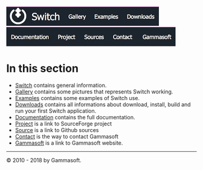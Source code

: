 [![Switch](../docs/Pictures/Menu/Switch.png)](Home.md)[![Switch](../docs/Pictures/Menu/Gallery.png)](Gallery.md)[![Switch](../docs/Pictures/Menu/Examples.png)](Examples.md)[![Switch](../docs/Pictures/Menu/Downloads.png)](Downloads.md)[![Switch](../docs/Pictures/Menu/Documentation.png)](Documentation.md)[![Switch](../docs/Pictures/Menu/Project.png)](https://sourceforge.net/projects/switchpro)[![Switch](../docs/Pictures/Menu/Sources.png)](https://github.com/gammasoft71/switch)[![Switch](../docs/Pictures/Menu/Contact.png)](Contact.md)[![Switch](../docs/Pictures/Menu/Gammasoft.png)](https://gammasoft71.wixsite.com/gammasoft)

# In this section

* [Switch](Home.md) contains general information.
* [Gallery](Gallery.md) contains some pictures that represents Switch working.
* [Examples](Examples.md) contains some examples of Switch use.
* [Downloads](Downloads.md) contains all informations about download, install, build and run your first Switch application.
* [Documentation](Documentation.md) contains the full documentation.
* [Project](https://sourceforge.net/projects/switchpro) is a link to SourceForge project
* [Source](https://github.com/gammasoft71/switch) is a link to Github sources
* [Contact](Contact.md) is the way to contact Gammasoft
* [Gammasoft](https://gammasoft71.wixsite.com/gammasoft) is a link to Gammasoft website.

______________________________________________________________________________________________

© 2010 - 2018 by Gammasoft.
